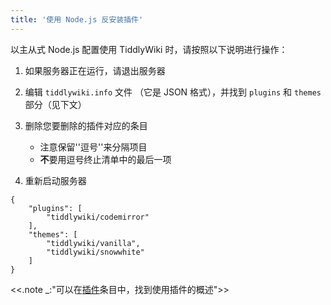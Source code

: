 ```yaml
---
title: '使用 Node.js 反安装插件'
---
```


以主从式 Node.js 配置使用 TiddlyWiki 时，请按照以下说明进行操作：

1. 如果服务器正在运行，请退出服务器

1. 编辑 `tiddlywiki.info` 文件 （它是 JSON 格式），并找到 `plugins` 和 `themes` 部分（见下文）

1. 删除您要删除的插件对应的条目
    * 注意保留''逗号''来分隔项目
    * **不**要用逗号终止清单中的最后一项

1. 重新启动服务器

```
{
	"plugins": [
		"tiddlywiki/codemirror"
	],
	"themes": [
		"tiddlywiki/vanilla",
		"tiddlywiki/snowwhite"
	]
}
```

<<.note _:"可以在[插件](Plugins)条目中，找到使用插件的概述">>
